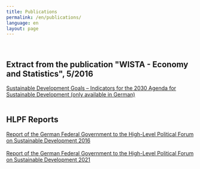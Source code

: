 ```yaml
---
title: Publications
permalink: /en/publications/
language: en
layout: page
---
```

<br>

## Extract from the publication "WISTA - Economy and Statistics", 5/2016

[Sustainable Development Goals – Indicators for the 2030 Agenda for Sustainable Development (only available in German)](https://sdgtestenvironment.github.io/sdg-indicators/public/wista_SDG.pdf)
<br><br>
## HLPF Reports

[Report of the German Federal Government to the High-Level Political Forum on Sustainable Development 2016](https://sdgtestenvironment.github.io/sdg-indicators/public/HLPF_Bericht.pdf)
<br><br>
[Report of the German Federal Government to the High-Level Political Forum on Sustainable Development 2021](https://sdgtestenvironment.github.io/sdg-indicators/public/HLPF_Bericht_2021.pdf)


<!-- <br><br>
- Sustainable Development Goals – Indicators for the 2030 Agenda for Sustainable Development (only available in German) <br>
[Download PDF](https://sdgtestenvironment.github.io/sdg-indicators/public/wista_SDG.pdf)
<br><br>
- Report of the German Federal Government to the High-Level Political Forum on Sustainable Development 2016 <br>
[Download PDF](https://sdgtestenvironment.github.io/sdg-indicators/public/HLPF_Bericht.pdf) -->
